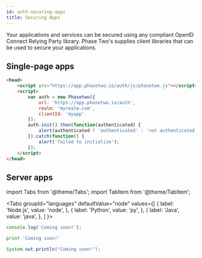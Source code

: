 ```yaml
---
id: auth-securing-apps
title: Securing Apps
---
```


Your applications and services can be secured using any compliant OpenID Connect Relying Party library. Phase Two's supplies client libraries that can be used to secure your applications.

## Single-page apps

```html
<head>
    <script src="https://app.phasetwo.io/auth/js/phasetwo.js"></script>
    <script>
	    var auth = new Phasetwo({
            url: 'https://app.phasetwo.io/auth',
		    realm: 'myrealm.com',
		    clientId: 'myapp'
        });
        auth.init().then(function(authenticated) {
            alert(authenticated ? 'authenticated' : 'not authenticated');
        }).catch(function() {
            alert('failed to initialize');
        });
    </script>
</head>

```

## Server apps

import Tabs from '@theme/Tabs';
import TabItem from '@theme/TabItem';

<Tabs
  groupId="languages"
  defaultValue="node"
  values={[
    { label: 'Node.js', value: 'node', },
    { label: 'Python', value: 'py', },
    { label: 'Java', value: 'java', },
  ]
}>
<TabItem value="node">

```js
console.log('Coming soon!');
```

</TabItem>
<TabItem value="py">

```py
print 'Coming soon!'
```

</TabItem>
<TabItem value="java">

```java
System.out.println("Coming soon!");
```

</TabItem>
</Tabs>

